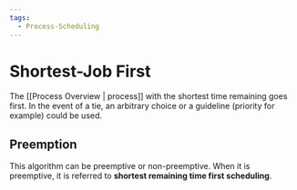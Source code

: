 ```yaml
---
tags:
  - Process-Scheduling
---
```

# Shortest-Job First
The [[Process Overview | process]] with the shortest time remaining goes first. In the event of a tie, an arbitrary choice or a guideline (priority for example) could be used. 
## Preemption
This algorithm can be preemptive or non-preemptive. When it is preemptive, it is referred to **shortest remaining time first scheduling**. 